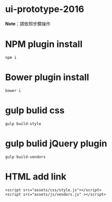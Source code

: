 ui-prototype-2016
=============

**Note**：請依照步驟操作

NPM plugin install
=============

    npm i


Bower plugin install
=============

    bower i


gulp bulid css 
=============

    gulp build-style

gulp bulid jQuery  plugin
=============

    gulp build-vendors

HTML add link
=============

    <script src="assets/css/style.js"></script>
    <script src="assets/js/vendors.js" ></script>